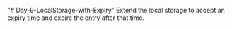 "# Day-9-LocalStorage-with-Expiry"
Extend the local storage to accept an expiry time and expire the entry after that time.
